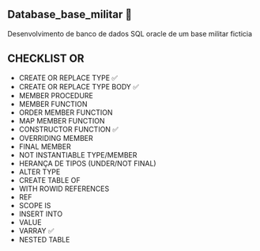 ## Database_base_militar 🎲
Desenvolvimento de banco de dados SQL oracle de um base militar ficticia

## CHECKLIST OR
- CREATE OR REPLACE TYPE ✅
- CREATE OR REPLACE TYPE BODY ✅
- MEMBER PROCEDURE
- MEMBER FUNCTION
- ORDER MEMBER FUNCTION
- MAP MEMBER FUNCTION
- CONSTRUCTOR FUNCTION ✅
- OVERRIDING MEMBER
- FINAL MEMBER
- NOT INSTANTIABLE TYPE/MEMBER
- HERANÇA DE TIPOS (UNDER/NOT FINAL)
- ALTER TYPE
- CREATE TABLE OF
- WITH ROWID REFERENCES
- REF
- SCOPE IS
- INSERT INTO
- VALUE
- VARRAY ✅
- NESTED TABLE
